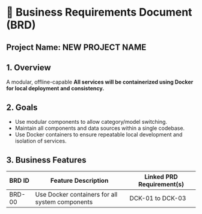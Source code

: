 # 📘 Business Requirements Document (BRD)

## Project Name: NEW PROJECT NAME

## 1. Overview
A modular, offline-capable  **All services will be containerized using Docker for local deployment and consistency.**

## 2. Goals
- Use modular components to allow category/model switching.
- Maintain all components and data sources within a single codebase.
- Use Docker containers to ensure repeatable local development and isolation of services.

## 3. Business Features

| BRD ID     | Feature Description | Linked PRD Requirement(s) |
|------------|---------------------|----------------------------|
| BRD-00     | Use Docker containers for all system components | DCK-01 to DCK-03 |
